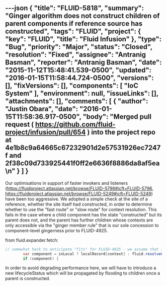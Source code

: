 ---json
{
  "title": "FLUID-5818",
  "summary": "Ginger algorithm does not construct children of parent components if reference source has constructed",
  "tags": "FLUID",
  "project": {
    "key": "FLUID",
    "title": "Fluid Infusion"
  },
  "type": "Bug",
  "priority": "Major",
  "status": "Closed",
  "resolution": "Fixed",
  "assignee": "Antranig Basman",
  "reporter": "Antranig Basman",
  "date": "2015-11-12T15:48:41.539-0500",
  "updated": "2016-01-15T11:58:44.724-0500",
  "versions": [],
  "fixVersions": [],
  "components": [
    "IoC System"
  ],
  "environment": null,
  "issueLinks": [],
  "attachments": [],
  "comments": [
    {
      "author": "Justin Obara",
      "date": "2016-01-15T11:58:36.917-0500",
      "body": "Merged pull request ( <https://github.com/fluid-project/infusion/pull/654> ) into the project repo at 4e1b8c9a64665c67232901d2e57531926ec7247f  and 2f38c09d733925441f0ff2e6636f8886da8af5ea\n"
    }
  ]
}
---
Our optimisations in support of faster invokers and listeners (<https://fluidproject.atlassian.net/browse/FLUID-5796#icft=FLUID-5796>, <https://fluidproject.atlassian.net/browse/FLUID-5249#icft=FLUID-5249>) have been too aggressive. We adopted a simple check at the site of a reference, whether the site itself had constructed, in order to determine whether to use the "fast route" or "slow route" for context resolution. This fails in the case where a child component has the state "constructed" but its parent does not, and the parent has further children whose contexts are only accessible via the "ginger member rule" that is our sole concession to component-level gingerness prior to  FLUID-4925.

from fluid.expander.fetch:

```java
// somewhat hack to anticipate "fits" for FLUID-4925 - we assume that if THIS component is in construction, its reference target might be too
        var component = inLocal ? localRecord[context] : fluid.resolveContext(context, options.contextThat, options.contextThat.lifecycleStatus === "constructed");
        if (component) {
```

In order to avoid degrading performance here, we will have to introduce a new lifecycleStatus which will be propagated by flooding to children once a parent is constructed.

        